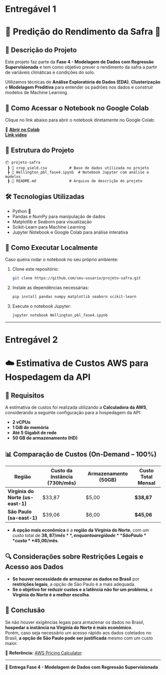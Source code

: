 # Entregável 1  
# 📌 Predição do Rendimento da Safra 🌾  

## 📖 Descrição do Projeto  
Este projeto faz parte da **Fase 4 - Modelagem de Dados com Regressão Supervisionada** e tem como objetivo prever o rendimento da safra a partir de variáveis climáticas e condições do solo.  

Utilizamos técnicas de **Análise Exploratória de Dados (EDA)**, **Clusterização** e **Modelagem Preditiva** para entender os padrões nos dados e construir modelos de Machine Learning.

## 🚀 Como Acessar o Notebook no Google Colab  
Clique no link abaixo para abrir o notebook diretamente no Google Colab:  

🔗 **[Abrir no Colab](https://colab.research.google.com/drive/1SS8zWIDoqEoF_d_DnROrxCq0Kj2wsN4u#scrollTo=514cb14e)**  
  **[Link video](https://www.loom.com/share/fc7cc47a851a49838e0ce55b8678849e?sid=68c48e4e-e38c-4db5-8adc-0eebc094dc93)**

## 📂 Estrutura do Projeto  
```
📦 projeto-safra  
 ┣ 📜 crop_yield.csv          # Base de dados utilizada no projeto  
 ┣ 📜 Wellington_pbl_fase4.ipynb  # Notebook Jupyter com análise e modelos  
 ┣ 📜 README.md               # Arquivo de descrição do projeto  
```

## 🛠 Tecnologias Utilizadas  
- Python 🐍  
- Pandas e NumPy para manipulação de dados  
- Matplotlib e Seaborn para visualização  
- Scikit-Learn para Machine Learning  
- Jupyter Notebook e Google Colab para análise interativa  

## 📌 Como Executar Localmente  
Caso queira rodar o notebook no seu próprio ambiente:  
1. Clone este repositório:  
   ```bash
   git clone https://github.com/seu-usuario/projeto-safra.git
   ```  
2. Instale as dependências necessárias:  
   ```bash
   pip install pandas numpy matplotlib seaborn scikit-learn
   ```  
3. Execute o notebook Jupyter:  
   ```bash
   jupyter notebook Wellington_pbl_fase4.ipynb
   ```  

---  

# Entregável 2  
# ☁️ Estimativa de Custos AWS para Hospedagem da API  

## 📌 Requisitos  
A estimativa de custos foi realizada utilizando a **Calculadora da AWS**, considerando a seguinte configuração para a hospedagem da API:  

- **2 vCPUs**  
- **1 GiB de memória**  
- **Até 5 Gigabit de rede**  
- **50 GB de armazenamento (HD)**  

## 📊 Comparação de Custos (On-Demand – 100%)  

| Região           | Custo da Instância (730h/mês) | Armazenamento (50GB) | Custo Total Mensal |
|----------------|----------------------------|----------------------|------------------|
| **Virgínia do Norte (us-east-1)** | $33,87 | $5,00 | **$38,87** |
| **São Paulo (sa-east-1)** | $39,06 | $6,00 | **$45,06** |

- **A opção mais econômica** é a **região da Virgínia do Norte**, com um custo total de **$38,87/mês**, enquanto a região de **São Paulo** custa **$45,06/mês**.  

## 🔍 Considerações sobre Restrições Legais e Acesso aos Dados  
- **Se houver necessidade de armazenar os dados no Brasil** por **restrições legais**, a opção de São Paulo é a mais adequada.  
- **Se o objetivo for reduzir custos e a latência não for um problema**, a **Virgínia do Norte é a melhor escolha**.  

## 📌 Conclusão  
Se não houver exigências legais para armazenar os dados no Brasil, **hospedar a instância na Virgínia do Norte é mais econômico**.  
Porém, caso seja necessário um acesso rápido aos dados coletados no Brasil, **a opção de São Paulo pode ser justificada** mesmo com um custo maior.  

🔗 **Referência:** [AWS Pricing Calculator](https://calculator.aws/#/)  

---  
📅 **Entrega Fase 4 - Modelagem de Dados com Regressão Supervisionada**  
